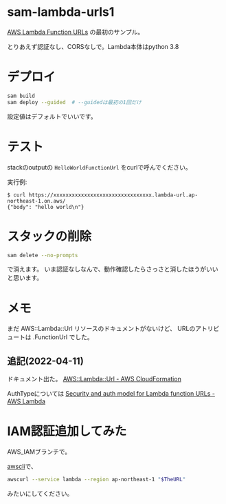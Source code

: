 # sam-lambda-urls1

[AWS Lambda Function URLs](https://aws.amazon.com/jp/blogs/aws/announcing-aws-lambda-function-urls-built-in-https-endpoints-for-single-function-microservices/)
の最初のサンプル。

とりあえず認証なし、CORSなしで。Lambda本体はpython 3.8


# デプロイ

```sh
sam build
sam deploy --guided  # --guidedは最初の1回だけ
```

設定値はデフォルトでいいです。


# テスト

stackのoutputの `HelloWorldFunctionUrl` をcurlで呼んでください。

実行例:
```
$ curl https://xxxxxxxxxxxxxxxxxxxxxxxxxxxxxxxx.lambda-url.ap-northeast-1.on.aws/
{"body": "hello world\n"}
```


# スタックの削除

```sh
sam delete --no-prompts
```
で消えます。
いま認証なしなんで、動作確認したらさっさと消したほうがいいと思います。


# メモ

まだ AWS::Lambda::Url リソースのドキュメントがないけど、
URLのアトリビュートは .FunctionUrl でした。

## 追記(2022-04-11)

ドキュメント出た。
[AWS::Lambda::Url - AWS CloudFormation](https://docs.aws.amazon.com/ja_jp/AWSCloudFormation/latest/UserGuide/aws-resource-lambda-url.html)

AuthTypeについては
[Security and auth model for Lambda function URLs - AWS Lambda](https://docs.aws.amazon.com/ja_jp/lambda/latest/dg/urls-auth.html)

# IAM認証追加してみた

AWS_IAMブランチで。

[awscli](https://github.com/okigan/awscurl)で、
```bash
awscurl --service lambda --region ap-northeast-1 "$TheURL"
```

みたいにしてください。
